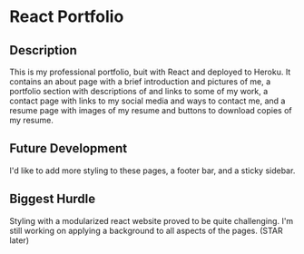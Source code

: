 # React Portfolio

## Description 

This is my professional portfolio, buit with React and deployed to Heroku. It contains an about page with a brief introduction and pictures of me, a portfolio section with descriptions of and links to some of my work, a contact page with links to my social media and ways to contact me, and a resume page with images of my resume and buttons to download copies of my resume.

## Future Development

I'd like to add more styling to these pages, a footer bar, and a sticky sidebar.

## Biggest Hurdle

Styling with a modularized react website proved to be quite challenging. I'm still working on applying a background to all aspects of the pages. (STAR later)

